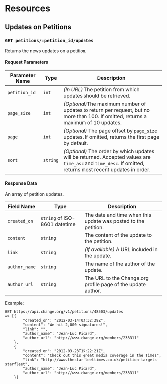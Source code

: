 # Resources

## Updates on Petitions

### `GET petitions/:petition_id/updates`

Returns the news updates on a petition.

#### Request Parameters

<table>
    <thead>
        <th>Parameter Name</th>
        <th>Type</th>
        <th>Description</th>
    </thead>
    <tbody>
        <tr>
            <td><code>petition_id</code></td>
            <td><code>int</code></td>
            <td>
                <em>(In URL)</em> The petition from which updates should be
                retrieved.
            </td>
        </tr>
        <tr>
            <td><code>page_size</code></td>
            <td><code>int</code></td>
            <td>
                <em>(Optional)</em>The maximum number of updates to return per
                request, but no more than 100. If omitted, returns a maximum of 10 updates.
            </td>
        </tr>
        <tr>
            <td><code>page</code></td>
            <td><code>int</code></td>
            <td>
                <em>(Optional)</em> The page offset by <code>page_size</code>
                updates. If omitted, returns the first page by default.
            </td>
        </tr>
        <tr>
            <td><code>sort</code></td>
            <td><code>string</code></td>
            <td>
                <em>(Optional)</em> The order by which updates will be returned.
                Accepted values are <code>time_asc</code> and
                <code>time_desc</code>. If omitted, returns most recent updates in order.
            </td>
        </tr>
    </tbody>
</table>

#### Response Data

An array of petition updates.

<table>
    <thead>
        <th>Field Name</th>
        <th>Type</th>
        <th>Description</th>
    </thead>
    <tbody>
        <tr>
            <td><code>created_on</code></td>
            <td><code>string</code> of ISO-8601 datetime</td>
            <td>
                The date and time when this update was posted to the petition.
            </td>
        </tr>
        <tr>
            <td><code>content</code></td>
            <td><code>string</code></td>
            <td>
                The content of the update to the petition.
            </td>
        </tr>
        <tr>
            <td><code>link</code></td>
            <td><code>string</code></td>
            <td>
                <em>(If available)</em> A URL included in the update.
            </td>
        </tr>
        <tr>
            <td><code>author_name</code></td>
            <td><code>string</code></td>
            <td>
                The name of the author of the update.
            </td>
        </tr>
        <tr>
            <td><code>author_url</code></td>
            <td><code>string</code></td>
            <td>
                The URL to the Change.org profile page of the update author.
            </td>
        </tr>
    </tbody>
</table>

Example:

    GET https://api.change.org/v1/petitions/48503/updates
    => [{
            "created_on": "2012-03-14T03:32:39Z",
            "content": "We hit 2,000 signatures!",
            "link": "",
            "author_name": "Jean-Luc Picard",
            "author_url": "http://www.change.org/members/233311"
        },
        {
            "created_on": "2012-03-23T15:22:21Z",
            "content": "Check out this great media coverage in the Times",
            "link": "http://www.thestarfleettimes.co.uk/petition-targets-starfleet",
            "author_name": "Jean-Luc Picard",
            "author_url": "http://www.change.org/members/233311"
        }]

